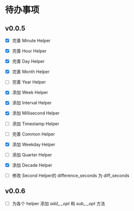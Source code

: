 # 待办事项

## v0.0.5 

- [x] 完善 Minute Helper
- [x] 完善 Hour Helper
- [x] 完善 Day Helper
- [x] 完善 Month Helper
- [ ] 完善 Year Helper
- [x] 添加 Week Helper
- [x] 添加 Interval Helper
- [x] 添加 Millisecond Helper
- [ ] 添加 Timestamp Helper
- [ ] 完善 Common Helper
- [x] 添加 Weekday Helper
- [ ] 添加 Quarter Helper
- [x] 添加 Decade Helper

- [ ] 修改 Second Helper的 difference_seconds 为 diff_seconds

## v0.0.6

- [ ] 为各个 helper 添加 *add_._opt* 和 *sub_._opt* 方法
